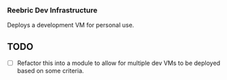 ### Reebric Dev Infrastructure
Deploys a development VM for personal use.

## TODO
- [ ] Refactor this into a module to allow for multiple dev VMs to be deployed based on some criteria.
